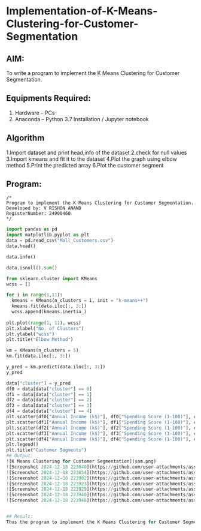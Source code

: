 # Implementation-of-K-Means-Clustering-for-Customer-Segmentation

## AIM:
To write a program to implement the K Means Clustering for Customer Segmentation.

## Equipments Required:
1. Hardware – PCs
2. Anaconda – Python 3.7 Installation / Jupyter notebook

## Algorithm
1.Import dataset and print head,info of the dataset
2.check for null values
3.Import kmeans and fit it to the dataset
4.Plot the graph using elbow method
5.Print the predicted array
6.Plot the customer segment 

## Program:
```
/*
Program to implement the K Means Clustering for Customer Segmentation.
Developed by: V RISHON ANAND
RegisterNumber: 24900460 
*/
```
```.py
import pandas as pd
import matplotlib.pyplot as plt
data = pd.read_csv("Mall_Customers.csv")
data.head()

data.info()

data.isnull().sum()

from sklearn.cluster import KMeans
wcss = []

for i in range(1,11):
  kmeans = KMeans(n_clusters = i, init = "k-means++")
  kmeans.fit(data.iloc[:, 3:])
  wcss.append(kmeans.inertia_)
  
plt.plot(range(1, 11), wcss)
plt.xlabel("No. of Clusters")
plt.ylabel("wcss")
plt.title("Elbow Method")

km = KMeans(n_clusters = 5)
km.fit(data.iloc[:, 3:])

y_pred = km.predict(data.iloc[:, 3:])
y_pred

data["cluster"] = y_pred
df0 = data[data["cluster"] == 0]
df1 = data[data["cluster"] == 1]
df2 = data[data["cluster"] == 2]
df3 = data[data["cluster"] == 3]
df4 = data[data["cluster"] == 4]
plt.scatter(df0["Annual Income (k$)"], df0["Spending Score (1-100)"], c = "red", label = "cluster0")
plt.scatter(df1["Annual Income (k$)"], df1["Spending Score (1-100)"], c = "black", label = "cluster1")
plt.scatter(df2["Annual Income (k$)"], df2["Spending Score (1-100)"], c = "blue", label = "cluster2")
plt.scatter(df3["Annual Income (k$)"], df3["Spending Score (1-100)"], c = "green", label = "cluster3")
plt.scatter(df4["Annual Income (k$)"], df4["Spending Score (1-100)"], c = "magenta", label = "cluster4")
plt.legend()
plt.title("Customer Segments")
## Output:
![K Means Clustering for Customer Segmentation](sam.png)
![Screenshot 2024-12-18 223840](https://github.com/user-attachments/assets/e7f73812-7c6a-403b-8680-b0a17f869079)
![Screenshot 2024-12-18 223854](https://github.com/user-attachments/assets/3d5c2458-e342-47e1-82f2-46d5eb1d361d)
![Screenshot 2024-12-18 223902](https://github.com/user-attachments/assets/a1167f12-55df-4694-abad-49a00faeabea)
![Screenshot 2024-12-18 223923](https://github.com/user-attachments/assets/0f9b7ab0-0f05-4df0-8f1b-d1b32639bd2d)
![Screenshot 2024-12-18 223929](https://github.com/user-attachments/assets/4a312a5d-5a4a-42dd-a724-313e2142453c)
![Screenshot 2024-12-18 223940](https://github.com/user-attachments/assets/139f2216-a36d-4148-bbbe-c137c580783a)
![Screenshot 2024-12-18 223948](https://github.com/user-attachments/assets/9d7956cd-b33c-46b8-b7f0-e7f7516d40b7)


## Result:
Thus the program to implement the K Means Clustering for Customer Segmentation is written and verified using python programming.
